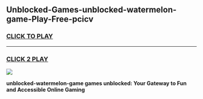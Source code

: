
## Unblocked-Games-unblocked-watermelon-game-Play-Free-pcicv
<h3>
<a href="https://premium76.site?title=unblocked-watermelon-game&ref=21A">CLICK TO PLAY</a></h3>
<hr>

<h3>
<a href="https://premium76.site?title=unblocked-watermelon-game&ref=21A">CLICK 2 PLAY</a>
  
</h3>

<a href="https://premium76.site?title=unblocked-watermelon-game&ref=21A"><img src="https://clearcache.store/games.png"></a>


**unblocked-watermelon-game games unblocked: Your Gateway to Fun and Accessible Online Gaming**
